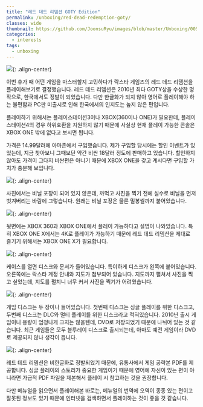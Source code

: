 ```yaml
---
title: "레드 데드 리뎀션 GOTY Edition"
permalink: /unboxing/red-dead-redemption-goty/
classes: wide
thumbnail: https://github.com/JoonsuRyu/images/blob/master/Unboxing/005/00.jpg?raw=true
categories:
  - interests
tags:
  - unboxing
---
```


![](https://github.com/JoonsuRyu/images/blob/master/Unboxing/005/00.jpg?raw=true){: .align-center}

이번 휴가 때 어떤 게임을 마스터할지 고민하다가 락스타 게임즈의 레드 데드 리뎀션을 플레이해보기로 결정했습니다. 레드 데드 리뎀션은 2010년 최다 GOTY상을 수상한 명작으로, 한국에서도 정발이 되었습니다. 다만 한글화가 되지 않아 영어로 플레이해야 하는 불편함과 PC판 미출시로 인해 한국에서의 인지도는 높지 않은 편입니다.

플레이하기 위해서는 플레이스테이션3이나 XBOX(360이나 ONE)가 필요한데, 플레이스테이션4의 경우 하위호환을 지원하지 않기 때문에 사실상 현재 플레이 가능한 콘솔은 XBOX ONE 밖에 없다고 보시면 됩니다.

가격은 14.99달러에 아마존에서 구입했습니다. 제가 구입할 당시에는 할인 이벤트가 있었는데, 지금 찾아보니 그때보단 약간 비싼 18달러 정도에 판매하고 있습니다. 할인하지 않아도 가격이 그다지 비싼편은 아니기 때문에 XBOX ONE을 갖고 계시다면 구입할 가치가 충분해 보입니다.

![](https://github.com/JoonsuRyu/images/blob/master/Unboxing/005/01.jpg?raw=true){: .align-center}

사진에서는 비닐 포장이 되어 있지 않은데, 까먹고 사진을 찍기 전에 실수로 비닐을 먼저 벗겨버리는 바람에 그렇습니다. 원래는 비닐 포장은 물론 밀봉씰까지 붙어있습니다.

![](https://github.com/JoonsuRyu/images/blob/master/Unboxing/005/02.jpg?raw=true){: .align-center}

뒷면에는 XBOX 360과 XBOX ONE에서 플레이 가능하다고 설명이 나와있습니다. 특히 XBOX ONE X에서는 4K로 플레이가 가능하기 때문에 레드 데드 리뎀션을 제대로 즐기기 위해서는 XBOX ONE X가 필요합니다.

![](https://github.com/JoonsuRyu/images/blob/master/Unboxing/005/03.jpg?raw=true){: .align-center}

케이스를 열면 디스크와 문서가 들어있습니다. 특이하게 디스크가 왼쪽에 붙어있습니다. 오른쪽에는 락스타 계정 안내와 지도가 첨부되어 있습니다. 지도까지 펼쳐서 사진을 찍고 싶었는데, 지도를 펼치니 너무 커서 사진을 찍기가 어려웠습니다.

![](https://github.com/JoonsuRyu/images/blob/master/Unboxing/005/04.jpg?raw=true){: .align-center}

게임 디스크는 두 장이나 들어있습니다. 첫번째 디스크는 싱글 플레이를 위한 디스크고, 두번째 디스크는 DLC와 멀티 플레이를 위한 디스크라고 적혀있습니다. 2010년 출시 게임이니 용량이 엄청나게 크지는 않을텐데, DVD로 저장되었기 때문에 나뉘어 있는 것 같습니다. 최근 게임들은 모두 블루레이 디스크로 출시되는데, 아마도 예전 게임이라 DVD로 제공되지 않나 생각이 듭니다.

![](https://github.com/JoonsuRyu/images/blob/master/Unboxing/005/05.jpg?raw=true){: .align-center}

레드 데드 리뎀션은 비한글화로 정발되었기 때문에, 유통사에서 게임 공략본 PDF를 제공합니다. 싱글 플레이의 스토리가 중요한 게임이기 때문에 영어에 자신이 있는 편이 아니라면 가급적 PDF 파일을 제본해서 플레이 시 참고하는 것을 권장합니다.

다만 메뉴얼을 읽으면서 플레이해본 바로는, 메뉴얼의 번역에 오역이 종종 있는 편이고 잘못된 정보도 있기 때문에 인터넷을 검색하면서 플레이하는 것이 좋을 것 같습니다.